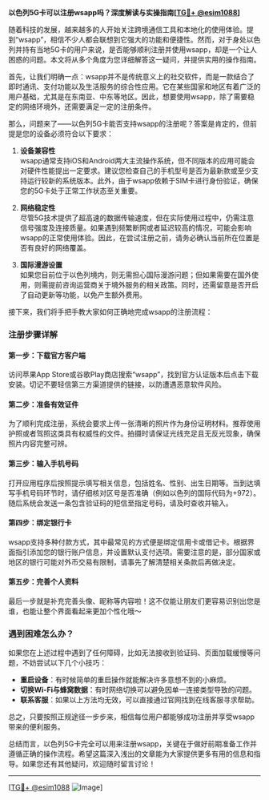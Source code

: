 **以色列5G卡可以注册wsapp吗？深度解读与实操指南[[TG💪+ @esim1088](https://t.me/s/esim1088)]**

随着科技的发展，越来越多的人开始关注跨境通信工具和本地化的使用体验。提到“wsapp”，相信不少人都会联想到它强大的功能和便捷性。然而，对于身处以色列并持有当地5G卡的用户来说，是否能够顺利注册并使用wsapp，却是一个让人困惑的问题。本文将从多个角度为您详细解答这一疑问，并提供实用的操作指南。

首先，让我们明确一点：wsapp并不是传统意义上的社交软件，而是一款结合了即时通讯、支付功能以及生活服务的综合性应用。它在某些国家和地区有着广泛的用户基础，尤其是在东南亚、中东等地区。因此，想要使用wsapp，除了需要稳定的网络环境外，还需要满足一定的注册条件。

那么，问题来了——以色列5G卡能否支持wsapp的注册呢？答案是肯定的，但前提是您的设备必须符合以下要求：

1. **设备兼容性**  
   wsapp通常支持iOS和Android两大主流操作系统，但不同版本的应用可能会对硬件性能提出一定要求。建议您检查自己的手机型号是否为最新款或至少支持运行较新的系统版本。此外，由于wsapp依赖于SIM卡进行身份验证，确保您的5G卡处于正常工作状态至关重要。

2. **网络稳定性**  
   尽管5G技术提供了超高速的数据传输速度，但在实际使用过程中，仍需注意信号强度及连接质量。如果遇到频繁断网或者延迟较高的情况，可能会影响wsapp的正常使用体验。因此，在尝试注册之前，请务必确认当前所在位置是否有良好的网络覆盖。

3. **国际漫游设置**  
   如果您目前位于以色列境内，则无需担心国际漫游问题；但如果需要在国外使用，则需提前咨询运营商关于境外服务的相关政策。同时，还需留意是否开启了自动更新等功能，以免产生额外费用。

接下来，我们将手把手教大家如何正确地完成wsapp的注册流程：

### 注册步骤详解

#### 第一步：下载官方客户端
访问苹果App Store或谷歌Play商店搜索“wsapp”，找到官方认证版本后点击下载安装。切记不要轻信第三方渠道提供的链接，以防遭遇恶意软件风险。

#### 第二步：准备有效证件
为了顺利完成注册，系统会要求上传一张清晰的照片作为身份证明材料。推荐使用护照或者驾照这类具有权威性的文件。拍摄时请保证光线充足且无反光现象，确保照片内容完整可辨。

#### 第三步：输入手机号码
打开应用程序后按照提示填写相关信息，包括姓名、性别、出生日期等。当到达填写手机号码环节时，请仔细核对区号是否准确（例如以色列的国际代码为+972）。随后系统会发送一条包含验证码的短信至指定号码，请及时查收并输入。

#### 第四步：绑定银行卡
wsapp支持多种付款方式，其中最常见的方式便是绑定信用卡或借记卡。根据界面指引添加您的银行账户信息，并设置默认支付选项。需要注意的是，部分国家或地区的银行可能对外币交易有限制，请事先了解清楚相关条款后再做决定。

#### 第五步：完善个人资料
最后一步就是补充完善头像、昵称等内容啦！这不仅能让朋友们更容易识别出您是谁，也能让整个界面看起来更加个性化哦～

### 遇到困难怎么办？

如果您在上述过程中遇到了任何障碍，比如无法接收到验证码、页面加载缓慢等问题，不妨尝试以下几个小技巧：

- **重启设备**：有时候简单的重启操作就能解决许多意想不到的小麻烦。
- **切换Wi-Fi与蜂窝数据**：有时网络切换可以避免因单一连接类型导致的问题。
- **联系客服**：如果以上方法均无效，可以直接通过官网找到在线客服寻求帮助。

总之，只要按照正规途径一步步来，相信每位用户都能够成功注册并享受wsapp带来的便利服务。

总结而言，以色列5G卡完全可以用来注册wsapp，关键在于做好前期准备工作并遵循正确的操作流程。希望这篇深入浅出的文章能为大家提供更多有用的信息和指导。如果您还有其他疑问，欢迎随时留言讨论！

---

[[TG💪+ @esim1088](https://t.me/s/esim1088) ![Image](https://i.postimg.cc/4NQfJmqS/Snipaste-2025-05-13-00-14-12.png)]